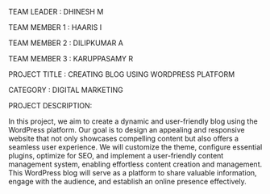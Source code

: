 TEAM LEADER : DHINESH M

TEAM MEMBER 1 : HAARIS I

TEAM MEMBER 2 : DILIPKUMAR A

TEAM MEMBER 3 : KARUPPASAMY R

PROJECT TITLE : CREATING BLOG USING WORDPRESS PLATFORM

CATEGORY : DIGITAL MARKETING

PROJECT DESCRIPTION:

In this project, we aim to create a dynamic and user-friendly blog using the WordPress platform. Our goal is to design an appealing and responsive website that not only showcases compelling content but also offers a seamless user experience. We will customize the theme, configure essential plugins, optimize for SEO, and implement a user-friendly content management system, enabling effortless content creation and management. This WordPress blog will serve as a platform to share valuable information, engage with the audience, and establish an online presence effectively.
